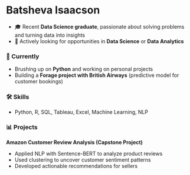 # Batsheva Isaacson

- 🎓 Recent **Data Science graduate**, passionate about solving problems and turning data into insights
- 💼 Actively looking for opportunities in **Data Science** or **Data Analytics** 

### 🌱 Currently
- Brushing up on **Python** and working on personal projects
- Building a **Forage project with British Airways** (predictive model for customer bookings)  
  
### 🛠️ Skills
- Python, R, SQL, Tableau, Excel, Machine Learning, NLP

### 📊 Projects
**Amazon Customer Review Analysis (Capstone Project)**  
- Applied NLP with Sentence-BERT to analyze product reviews  
- Used clustering to uncover customer sentiment patterns
- Developed actionable recommendations for sellers
 
